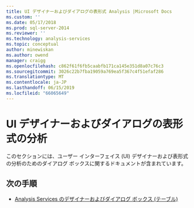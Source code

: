 ```yaml
---
title: UI デザイナーおよびダイアログの表形式 Analysis |Microsoft Docs
ms.custom: ''
ms.date: 05/17/2018
ms.prod: sql-server-2014
ms.reviewer: ''
ms.technology: analysis-services
ms.topic: conceptual
author: minewiskan
ms.author: owend
manager: craigg
ms.openlocfilehash: c862f61f6fb5caabfb171ca145e351d8a07c76c3
ms.sourcegitcommit: 3026c22b7fba19059a769ea5f367c4f51efaf286
ms.translationtype: MT
ms.contentlocale: ja-JP
ms.lasthandoff: 06/15/2019
ms.locfileid: "66065649"
---
```

# <a name="ui-designers-and-dialogs-for-tabular-analysis"></a>UI デザイナーおよびダイアログの表形式の分析

このセクションには、ユーザー インターフェイス (UI) デザイナーおよび表形式の分析のためのダイアログ ボックスに関するドキュメントが含まれています。

## <a name="next-steps"></a>次の手順

- [Analysis Services のデザイナーおよびダイアログ ボックス (テーブル)](../analysis-services-designers-and-dialog-boxes-tabular.md)

